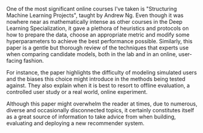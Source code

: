 One of the most significant online courses I've taken is "Structuring Machine Learning Projects", taught by Andrew Ng. 
Even though it was nowhere near as mathematically intense as other courses in the Deep Learning Specialization, 
it gave a plethora of heuristics and protocols on how to prepare the data, choose an appropriate metric and modify some hyperparameters to achieve the best performance possible. 
Similarly, this paper is a gentle but thorough review of the techniques that experts use when comparing candidate models, both in the lab and in an online, user-facing fashion.

For instance, the paper highlights the difficulty of modeling simulated users and the biases this choice might introduce in the methods being tested against.
 They also explain when it is best to resort to offline evaluation, a controlled user study or a real world, online experiment.

Although this paper might overwhelm the reader at times, due to numerous, diverse and occasionally disconnected topics, 
it certainly constitutes itself as a great source of information to take advice from when building, evaluating and deploying a new recommender system.
